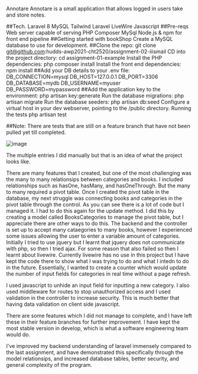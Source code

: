 Annotare
Annotare is a small application that allows logged in users take and store notes.

##Tech.
Laravel 8
MySQL
Tailwind
Laravel LiveWire
Javascript
##Pre-reqs
Web server capable of serving PHP
Composer
MySql
Node.js & npm for front end pipeline
##Getting started with bookShop
Create a MySQL database to use for development.
##Clone the repo:
git clone git@github.com:hudds-awp2021-cht2520/assignment-02-iiismail
CD into the project directory:
cd assignment-01-example
Install the PHP dependencies:
php composer install
Install the front end dependencies:
npm install
##Add your DB details to your .env file:
DB_CONNECTION=mysql
DB_HOST=127.0.0.1
DB_PORT=3306
DB_DATABASE=mydb
DB_USERNAME=myuser
DB_PASSWORD=mypassword
##Add the application key to the environment:
php artisan key:generate
Run the database migrations:
php artisan migrate
Run the database seeders:
php artisan db:seed
Configure a virtual host in your dev webserver, pointing to the /public directory.
Running the tests
php artisan test

##Note: There are tests that are still on a feature branch that have not been pulled yet till completed. 

![image](https://user-images.githubusercontent.com/93193288/151268437-c125ef44-6b25-4109-9813-abc027dcd88f.png)

The multiple entries I did manually but that is an idea of what the project looks like. 

There are many features that I created, but one of the most challenging was the many to many relationsips between categories and books. 
I included relationships such as hasOne, hasMany, and hasOneThrough. But the many to many required a pivot table. Once I created the pivot table in the database, my next struggle was connecting books and categories in the pivot table through the control. As you can see there is a lot of code but I managed it. I had to do this again for the update method. I did this by creating a model called BooksCategories to manage the pivot table, but I appreciate there are other ways to do this. The backend and the controller is set up to accept many cataegories to many books, however I experienced some issues allowing the user to enter a variable amount of categories. Initially I tried to use jquery but I learnt that jquery does not communicate with php, so then I tried ajax. For some reason that also failed so then I learnt about livewire. Currently livewire has no use in this project but I have kept the code there to show what I was trying to do and what I intedn to do in the future. Essentially, I wanted to create a counter which would update the number of input fields for categories in real time without a page refresh. 

I used javascript to unhide an input field for inputting a new category. I also used middleware for routes to stop unauthorized access and I used validation in the controller to increase security. This is much better that having data validation on client side javascript. 

There are some features which I did not manage to complete, and I have left these in their feature branches for further improvement. I have kept the most stable version in develop, which is what a software engineering team would do. 

I've improved my backend understanding of laravel immensely compared to the last assignment, and have demonstrated this specifically through the model relationsips, and increased database tables, better security, and general complexity of the program.
